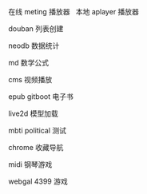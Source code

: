 <RouterLink to="/meting"><a>在线 meting 播放器</a></RouterLink>&nbsp;&nbsp;
<RouterLink to="/music" ><a>本地 aplayer 播放器</a></RouterLink>&nbsp;&nbsp;
<br/>
<!-- todo -->
<RouterLink to="/douban" ><a>douban 列表创建</a></RouterLink>&nbsp;&nbsp;

<RouterLink to="/neodb" ><a>neodb 数据统计</a></RouterLink>&nbsp;&nbsp;

<a>md 数学公式</a>&nbsp;&nbsp;

<a>cms 视频播放</a>&nbsp;&nbsp;

<a>epub gitboot 电子书</a>&nbsp;&nbsp;

<a>live2d 模型加载</a>&nbsp;&nbsp;

<a>mbti political 测试</a>&nbsp;&nbsp;

<a>chrome 收藏导航</a>&nbsp;&nbsp;

<a>midi 钢琴游戏</a>&nbsp;&nbsp;

<a>webgal 4399 游戏</a>&nbsp;&nbsp;
